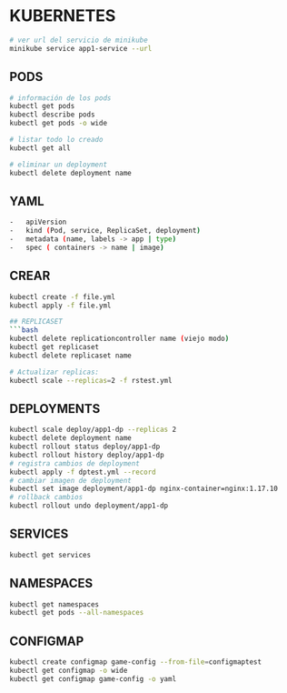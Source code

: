 # KUBERNETES

```bash
# ver url del servicio de minikube
minikube service app1-service --url
```

## PODS
```bash
# información de los pods
kubectl get pods
kubectl describe pods
kubectl get pods -o wide
```

```bash
# listar todo lo creado
kubectl get all
```

```bash
# eliminar un deployment
kubectl delete deployment name
```

## YAML
```bash
-   apiVersion
-   kind (Pod, service, ReplicaSet, deployment)
-   metadata (name, labels -> app | type)
-   spec ( containers -> name | image)
```

## CREAR
```bash
kubectl create -f file.yml
kubectl apply -f file.yml

## REPLICASET
```bash
kubectl delete replicationcontroller name (viejo modo)
kubectl get replicaset
kubectl delete replicaset name

# Actualizar replicas:
kubectl scale --replicas=2 -f rstest.yml
```

## DEPLOYMENTS
```bash
kubectl scale deploy/app1-dp --replicas 2
kubectl delete deployment name
kubectl rollout status deploy/app1-dp
kubectl rollout history deploy/app1-dp
# registra cambios de deployment
kubectl apply -f dptest.yml --record 
# cambiar imagen de deployment
kubectl set image deployment/app1-dp nginx-container=nginx:1.17.10
# rollback cambios
kubectl rollout undo deployment/app1-dp
```

## SERVICES
```bash
kubectl get services
```

## NAMESPACES
```bash
kubectl get namespaces
kubectl get pods --all-namespaces
```

## CONFIGMAP
```bash
kubectl create configmap game-config --from-file=configmaptest
kubectl get configmap -o wide
kubectl get configmap game-config -o yaml
```


